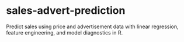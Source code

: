 # sales-advert-prediction
Predict sales using price and advertisement data with linear regression, feature engineering, and model diagnostics in R.
